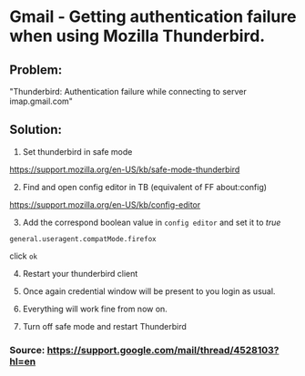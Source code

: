 # Gmail -  Getting authentication failure when using Mozilla Thunderbird.

## Problem:

"Thunderbird: Authentication failure while connecting to server imap.gmail.com"

## Solution:

1. Set thunderbird in safe mode

<https://support.mozilla.org/en-US/kb/safe-mode-thunderbird>

2. Find and open config editor in TB (equivalent of FF about:config)

<https://support.mozilla.org/en-US/kb/config-editor>

3. Add the correspond boolean value in ```config editor``` and set it to *true*

```general.useragent.compatMode.firefox```

click ```ok```

4. Restart your thunderbird client

5. Once again credential window will be present to you login as usual.

6. Everything will work fine from now on.

7. Turn off safe mode and restart Thunderbird

### Source: <https://support.google.com/mail/thread/4528103?hl=en>
